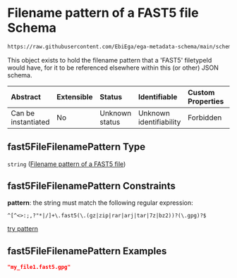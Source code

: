 # Filename pattern of a FAST5 file Schema

```txt
https://raw.githubusercontent.com/EbiEga/ega-metadata-schema/main/schemas/EGA.common-definitions.json#/definitions/fast5FileFilenamePattern
```

This object exists to hold the filename pattern that a 'FAST5' filetypeId would have, for it to be referenced elsewhere within this (or other) JSON schema.

| Abstract            | Extensible | Status         | Identifiable            | Custom Properties | Additional Properties | Access Restrictions | Defined In                                                                                           |
| :------------------ | :--------- | :------------- | :---------------------- | :---------------- | :-------------------- | :------------------ | :--------------------------------------------------------------------------------------------------- |
| Can be instantiated | No         | Unknown status | Unknown identifiability | Forbidden         | Allowed               | none                | [EGA.common-definitions.json\*](../../../schemas/EGA.common-definitions.json "open original schema") |

## fast5FileFilenamePattern Type

`string` ([Filename pattern of a FAST5 file](ega-12-definitions-filename-pattern-of-a-fast5-file.md))

## fast5FileFilenamePattern Constraints

**pattern**: the string must match the following regular expression:&#x20;

```regexp
^[^<>:;,?"*|/]+\.fast5(\.(gz|zip|rar|arj|tar|7z|bz2))?(\.gpg)?$
```

[try pattern](https://regexr.com/?expression=%5E%5B%5E%3C%3E%3A%3B%2C%3F%22*%7C%2F%5D%2B%5C.fast5\(%5C.\(gz%7Czip%7Crar%7Carj%7Ctar%7C7z%7Cbz2\)\)%3F\(%5C.gpg\)%3F%24 "try regular expression with regexr.com")

## fast5FileFilenamePattern Examples

```json
"my_file1.fast5.gpg"
```
